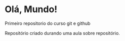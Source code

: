 # Olá, Mundo!
 Primeiro repositorio do curso git e github

 Repositório criado durando uma aula sobre repositório.